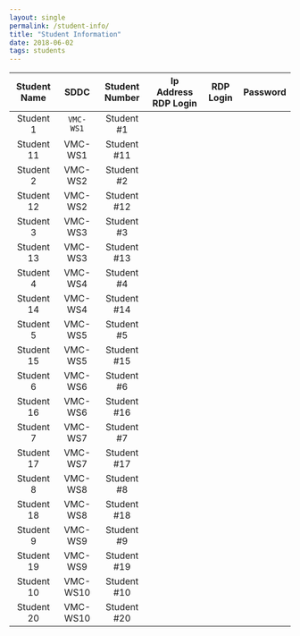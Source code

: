 ```yaml
---
layout: single
permalink: /student-info/
title: "Student Information"
date: 2018-06-02
tags: students
---
```


|Student Name|SDDC|Student Number|Ip Address RDP Login|RDP Login|Password|
|:---:|:---:|:---:|:---:|:---:|:---:|
|Student 1|`VMC-WS1`|Student #1|
| Student 11    | VMC-WS1        | Student #11 |
| Student 2     | VMC-WS2        | Student #2 |
| Student 12    | VMC-WS2        | Student #12 |
| Student 3     | VMC-WS3        | Student #3 |
| Student 13    | VMC-WS3        | Student #13 |
| Student 4     | VMC-WS4        | Student #4 |
| Student 14    | VMC-WS4        | Student #14 |
| Student 5     | VMC-WS5        | Student #5 |
| Student 15    | VMC-WS5        | Student #15 |
| Student 6     | VMC-WS6        | Student #6 |
| Student 16    | VMC-WS6        | Student #16 |
| Student 7     | VMC-WS7        | Student #7 |
| Student 17    | VMC-WS7        | Student #17 |
| Student 8     | VMC-WS8        | Student #8 |
| Student 18    | VMC-WS8        | Student #18 |
| Student 9     | VMC-WS9        | Student #9 |
| Student 19    | VMC-WS9        | Student #19 |
| Student 10    | VMC-WS10       | Student #10 |
| Student 20    | VMC-WS10       | Student #20 |
